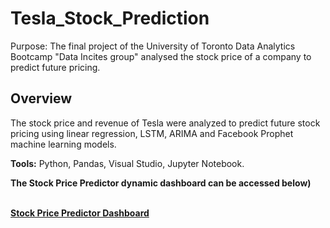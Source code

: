 # Tesla_Stock_Prediction
Purpose: The final project of the University of Toronto Data Analytics Bootcamp "Data Incites group" analysed the stock price of a company to predict future pricing.

## Overview
The stock price and revenue of Tesla were analyzed to predict future stock pricing using linear regression, LSTM, ARIMA and Facebook Prophet machine learning models.

**Tools:** Python, Pandas, Visual Studio, Jupyter Notebook.


**The Stock Price Predictor dynamic dashboard can be accessed below)**
<br />
<br /> 

**[Stock Price Predictor Dashboard](https://aobasuyi.github.io/Plotly_Biodiversity/)**
